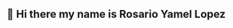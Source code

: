  ## 👋 Hi there my name is Rosario Yamel Lopez

<!--
**YamelLpz/YamelLpz** is a ✨ _special_ ✨ repository because its `README.md` (this file) appears on your GitHub profile.
I´m Data Analyst with expertise in Python, SQL, and machine learning, specializing in workflow optimization and predictive analytics. With a strong background in tools like Jupyter Notebook and Markdown, he has demonstrated proficiency in structuring efficient scripts, managing errors, and enhancing compatibility between libraries such as Pandas and NumPy.

- 🔭 I’m currently working on IT specialist and customer management
- 🌱 I’m currently learning about Data Science
- 👯 I’m looking to collaborate on Data engineer, Machine Learning, Bussines analys project
-->
